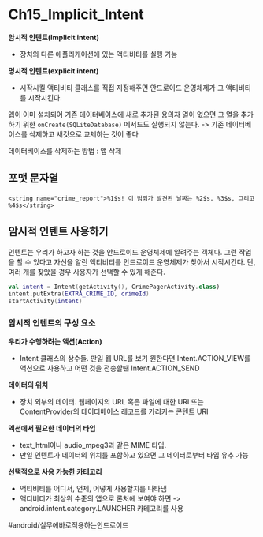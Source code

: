 # Ch15_Implicit_Intent
**암시적 인텐트(Implicit intent)**
* 장치의 다른 애플리케이션에 있는 액티비티를 실행 가능

**명시적 인텐트(explicit intent)**
* 시작시킬 액티비티 클래스를 직접 지정해주면 안드로이드 운영체제가 그 액티비티를 시작시킨다.



앱이 이미 설치되어 기존 데이터베이스에 새로 추가된 용의자 열이 없으면 그 열을 추가하기 위한 `onCreate(SQLiteDatabase)` 메서드도 실행되지 않는다. 
-> 기존 데이터베이스를 삭제하고 새것으로 교체하는 것이 좋다

데이터베이스를 삭제하는 방법 : 앱 삭제

## 포맷 문자열
`<string name="crime_report">%1$s! 이 범죄가 발견된 날짜는 %2$s. %3$s, 그리고 %4$s</string> `


## 암시적 인텐트 사용하기
인텐트는 우리가 하고자 하는 것을 안드로이드 운영체제에 알려주는 객체다. 그런 작업을 할 수 있다고 자신을 알린 액티비티를 안드로이드 운영체제가 찾아서 시작시킨다. 단, 여러 개를 찾았을 경우 사용자가 선택할 수 있게 해준다.

```kotlin
val intent = Intent(getActivity(), CrimePagerActivity.class)
intent.putExtra(EXTRA_CRIME_ID, crimeId)
startActivity(intent)
```


### 암시적 인텐트의 구성 요소
**우리가 수행하려는 액션(Action)**
* Intent 클래스의 상수들. 만일 웹 URL를 보기 원한다면 Intent.ACTION_VIEW를 액션으로 사용하고 어떤 것을 전송할떈 Intent.ACTION_SEND

**데이터의 위치**
* 장치 외부의 데이터. 웹페이지의 URL 혹은 파일에 대한 URI 또는 ContentProvider의 데이터베이스 레코드를 가리키는 콘텐트 URI

**액션에서 필요한 데이터의 타입**
* text_html이나 audio_mpeg3과 같은 MIME 타입. 
* 만일 인텐트가 데이터의 위치를 포함하고 있으면 그 데이터로부터 타입 유추 가능

**선택적으로 사용 가능한 카테고리**
* 액티비티를 어디서, 언제, 어떻게 사용할지를 나타냄
* 액티비티가 최상위 수준의 앱으로 론처에 보여야 하면 -> android.intent.category.LAUNCHER 카테고리를 사용









#android/실무에바로적용하는안드로이드